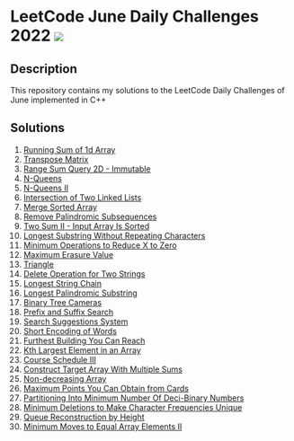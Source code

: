 # LeetCode June Daily Challenges 2022 <img src="https://img.icons8.com/external-bearicons-outline-color-bearicons/64/000000/external-Competition-business-and-marketing-bearicons-outline-color-bearicons.png"/>
## Description
This repository contains my solutions to the LeetCode Daily Challenges of June implemented in C++

## Solutions
1. <a href="https://github.com/miraehab/LeetCode-June-Daily-Challenges-2022-/blob/main/1480.%20Running%20Sum%20of%201d%20Array.cpp">Running Sum of 1d Array</a>
2. <a href="https://github.com/miraehab/LeetCode-June-Daily-Challenges-2022-/blob/main/867.%20Transpose%20Matrix.cpp">Transpose Matrix</a>
3. <a href="https://github.com/miraehab/LeetCode-June-Daily-Challenges-2022-/blob/main/304.%20Range%20Sum%20Query%202D%20-%20Immutable.cpp">Range Sum Query 2D - Immutable</a>
4. <a href="https://github.com/miraehab/LeetCode-June-Daily-Challenges-2022-/blob/main/N-Queens.cpp">N-Queens</a>
5. <a href="https://github.com/miraehab/LeetCode-June-Daily-Challenges-2022-/blob/main/52.%20N-Queens%20II.cpp">N-Queens II</a>
6. <a href="https://github.com/miraehab/LeetCode-June-Daily-Challenges-2022-/blob/main/160.%20Intersection%20of%20Two%20Linked%20Lists.cpp">Intersection of Two Linked Lists</a>
7. <a href="https://github.com/miraehab/LeetCode-June-Daily-Challenges-2022-/blob/main/88.%20Merge%20Sorted%20Array.cpp">Merge Sorted Array</a>
8. <a href="https://github.com/miraehab/LeetCode-June-Daily-Challenges-2022-/blob/main/1332.%20Remove%20Palindromic%20Subsequences.cpp">Remove Palindromic Subsequences</a>
9. <a href="https://github.com/miraehab/LeetCode-June-Daily-Challenges-2022-/blob/main/167.%20Two%20Sum%20II%20-%20Input%20Array%20Is%20Sorted.cpp">Two Sum II - Input Array Is Sorted</a>
10. <a href="https://github.com/miraehab/LeetCode-June-Daily-Challenges-2022-/blob/main/3.%20Longest%20Substring%20Without%20Repeating%20Characters.cpp">Longest Substring Without Repeating Characters</a>
11. <a href="https://github.com/miraehab/LeetCode-June-Daily-Challenges-2022-/blob/main/1658.%20Minimum%20Operations%20to%20Reduce%20X%20to%20Zero.cpp">Minimum Operations to Reduce X to Zero</a>
12. <a href="https://github.com/miraehab/LeetCode-June-Daily-Challenges-2022-/blob/main/1695.%20Maximum%20Erasure%20Value.cpp">Maximum Erasure Value</a>
13. <a href="https://github.com/miraehab/LeetCode-June-Daily-Challenges-2022-/blob/main/120.%20Triangle.cpp">Triangle</a>
14. <a href="https://github.com/miraehab/LeetCode-June-Daily-Challenges-2022-/blob/main/583.%20Delete%20Operation%20for%20Two%20Strings.cpp">Delete Operation for Two Strings</a>
15. <a href="https://github.com/miraehab/LeetCode-June-Daily-Challenges-2022-/blob/main/1048.%20Longest%20String%20Chain.cpp">Longest String Chain</a>
16. <a href="https://github.com/miraehab/LeetCode-June-Daily-Challenges-2022-/blob/main/5.%20Longest%20Palindromic%20Substring.cpp">Longest Palindromic Substring</a>
17. <a href="https://github.com/miraehab/LeetCode-June-Daily-Challenges-2022-/blob/main/968.%20Binary%20Tree%20Cameras.cpp">Binary Tree Cameras</a>
18. <a href="https://github.com/miraehab/LeetCode-June-Daily-Challenges-2022-/blob/main/745.%20Prefix%20and%20Suffix%20Search.cpp">Prefix and Suffix Search</a>
19. <a href="https://github.com/miraehab/LeetCode-June-Daily-Challenges-2022-/blob/main/1268.%20Search%20Suggestions%20System.cpp">Search Suggestions System</a>
20. <a href="https://github.com/miraehab/LeetCode-June-Daily-Challenges-2022-/blob/main/820.%20Short%20Encoding%20of%20Words.cpp">Short Encoding of Words</a>
21. <a href="https://github.com/miraehab/LeetCode-June-Daily-Challenges-2022-/blob/main/1642.%20Furthest%20Building%20You%20Can%20Reach.cpp">Furthest Building You Can Reach</a>
22. <a href="https://github.com/miraehab/LeetCode-June-Daily-Challenges-2022-/blob/main/215.%20Kth%20Largest%20Element%20in%20an%20Array.cpp">Kth Largest Element in an Array</a>
23. <a href="https://github.com/miraehab/LeetCode-June-Daily-Challenges-2022-/blob/main/630.%20Course%20Schedule%20III.cpp">Course Schedule III</a>
24. <a href="https://github.com/miraehab/LeetCode-June-Daily-Challenges-2022-/blob/main/1354.%20Construct%20Target%20Array%20With%20Multiple%20Sums.cpp">Construct Target Array With Multiple Sums</a>
25. <a href="https://github.com/miraehab/LeetCode-June-Daily-Challenges-2022-/blob/main/665.%20Non-decreasing%20Array.cpp">Non-decreasing Array</a>
26. <a href="https://github.com/miraehab/LeetCode-June-Daily-Challenges-2022-/blob/main/1423.%20Maximum%20Points%20You%20Can%20Obtain%20from%20Cards.cpp">Maximum Points You Can Obtain from Cards</a>
27. <a href="https://github.com/miraehab/LeetCode-June-Daily-Challenges-2022-/blob/main/1689.%20Partitioning%20Into%20Minimum%20Number%20Of%20Deci-Binary%20Numbers.cpp">Partitioning Into Minimum Number Of Deci-Binary Numbers</a>
28. <a href="https://github.com/miraehab/LeetCode-June-Daily-Challenges-2022-/blob/main/1647.%20Minimum%20Deletions%20to%20Make%20Character%20Frequencies%20Unique.cpp">Minimum Deletions to Make Character Frequencies Unique</a>
29. <a href="https://github.com/miraehab/LeetCode-June-Daily-Challenges-2022-/blob/main/406.%20Queue%20Reconstruction%20by%20Height.cpp">Queue Reconstruction by Height</a>
30. <a href="https://github.com/miraehab/LeetCode-June-Daily-Challenges-2022-/blob/main/462.%20Minimum%20Moves%20to%20Equal%20Array%20Elements%20II.cpp">Minimum Moves to Equal Array Elements II</a>